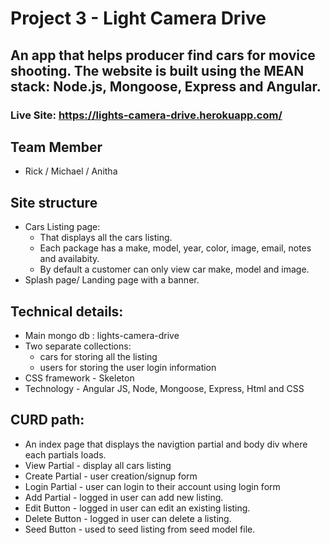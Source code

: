 # Project 3 - Light Camera Drive
## An app that helps producer find cars for movice shooting. The website is built using the MEAN stack: Node.js, Mongoose, Express and Angular.

### Live Site: https://lights-camera-drive.herokuapp.com/

## Team Member
* Rick / Michael / Anitha

## Site structure
* Cars Listing page:
  * That displays all the cars listing.
  * Each package has a make, model, year, color, image, email, notes and availabity.
  * By default a customer can only view car make, model and image.
* Splash page/ Landing page with a banner.

##  Technical details:
* Main mongo db : lights-camera-drive
* Two separate collections:
  * cars for storing all the listing
  * users for storing the user login information
* CSS framework - Skeleton
* Technology - Angular JS, Node, Mongoose, Express, Html and CSS

## CURD path:
* An index page that displays the navigtion partial and body div where each partials loads.
* View Partial - display all cars listing
* Create Partial - user creation/signup form 
* Login Partial - user can login to their account using login form
* Add Partial - logged in user can add new listing.
* Edit Button - logged in user can edit an existing listing.
* Delete Button - logged in user can delete a listing.
* Seed Button - used to seed listing from seed model file.
